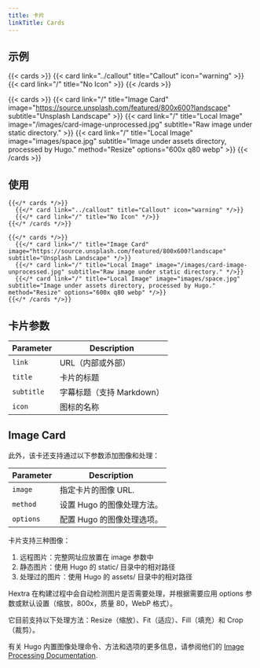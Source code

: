 ```yaml
---
title: 卡片
linkTitle: Cards
---
```


## 示例

{{< cards >}}
  {{< card link="../callout" title="Callout" icon="warning" >}}
  {{< card link="/" title="No Icon" >}}
{{< /cards >}}

{{< cards >}}
  {{< card link="/" title="Image Card" image="https://source.unsplash.com/featured/800x600?landscape" subtitle="Unsplash Landscape" >}}
  {{< card link="/" title="Local Image" image="/images/card-image-unprocessed.jpg" subtitle="Raw image under static directory." >}}
  {{< card link="/" title="Local Image" image="images/space.jpg" subtitle="Image under assets directory, processed by Hugo." method="Resize" options="600x q80 webp" >}}
{{< /cards >}}

## 使用

```
{{</* cards */>}}
  {{</* card link="../callout" title="Callout" icon="warning" */>}}
  {{</* card link="/" title="No Icon" */>}}
{{</* /cards */>}}
```

```
{{</* cards */>}}
  {{</* card link="/" title="Image Card" image="https://source.unsplash.com/featured/800x600?landscape" subtitle="Unsplash Landscape" */>}}
  {{</* card link="/" title="Local Image" image="/images/card-image-unprocessed.jpg" subtitle="Raw image under static directory." */>}}
  {{</* card link="/" title="Local Image" image="images/space.jpg" subtitle="Image under assets directory, processed by Hugo." method="Resize" options="600x q80 webp" */>}}
{{</* /cards */>}}
```

## 卡片参数

| Parameter  | Description                           |
|----------- |---------------------------------------|
| `link`     | URL（内部或外部）          |
| `title`    | 卡片的标题           |
| `subtitle` | 字幕标题（支持 Markdown） |
| `icon`     | 图标的名称                    |

## Image Card

此外，该卡还支持通过以下参数添加图像和处理：

| Parameter  | Description                                 |
|----------- |---------------------------------------------|
| `image`    | 指定卡片的图像 URL.       |
| `method`   | 设置 Hugo 的图像处理方法。       |
| `options`  | 配置 Hugo 的图像处理选项。|

卡片支持三种图像：

1. 远程图片：完整网址应放置在 image 参数中
2. 静态图片：使用 Hugo 的 static/ 目录中的相对路径
3. 处理过的图片：使用 Hugo 的 assets/ 目录中的相对路径

Hextra 在构建过程中会自动检测图片是否需要处理，并根据需要应用 options 参数或默认设置（缩放，800x，质量 80，WebP 格式）。

它目前支持以下处理方法：Resize（缩放）、Fit（适应）、Fill（填充）和 Crop（裁剪）。

有关 Hugo 内置图像处理命令、方法和选项的更多信息，请参阅他们的 [Image Processing Documentation](https://gohugo.io/content-management/image-processing/).
